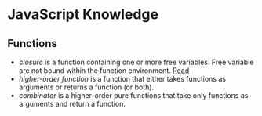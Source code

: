 # JavaScript Knowledge

## Functions

* *closure* is a function containing one or more free variables. Free variable are not bound within the function environment. [Read](https://leanpub.com/javascript-allonge/read#closures)
* *higher-order function* is a function that either takes functions as arguments or returns a function (or both).
* *combinator* is a higher-order pure functions that take only functions as arguments and return a function.
